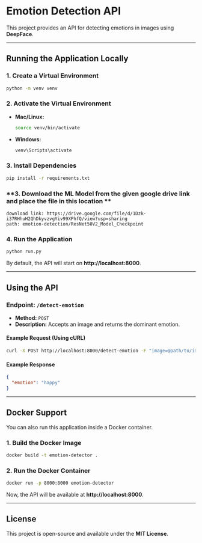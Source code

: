 # **Emotion Detection API**

This project provides an API for detecting emotions in images using **DeepFace**.

---

## **Running the Application Locally**

### **1. Create a Virtual Environment**
```sh
python -m venv venv
```

### **2. Activate the Virtual Environment**
- **Mac/Linux:**
  ```sh
  source venv/bin/activate
  ```
- **Windows:**
  ```sh
  venv\Scripts\activate
  ```

### **3. Install Dependencies**
```sh
pip install -r requirements.txt
```

### **3. Download the ML Model from the given google drive link and place the file in this location **
```
download link: https://drive.google.com/file/d/1Dzk-i37RHhuH2QhDkyvzvgYiv99XPhfQ/view?usp=sharing
path: emotion-detection/ResNet50V2_Model_Checkpoint
```

### **4. Run the Application**
```sh
python run.py
```

By default, the API will start on **http://localhost:8000**.

---

## **Using the API**

### **Endpoint: `/detect-emotion`**
- **Method:** `POST`
- **Description:** Accepts an image and returns the dominant emotion.

#### **Example Request (Using cURL)**
```sh
curl -X POST http://localhost:8000/detect-emotion -F "image=@path/to/image.jpg"
```

#### **Example Response**
```json
{
  "emotion": "happy"
}
```

---

## **Docker Support**
You can also run this application inside a Docker container.

### **1. Build the Docker Image**
```sh
docker build -t emotion-detector .
```

### **2. Run the Docker Container**
```sh
docker run -p 8000:8000 emotion-detector
```

Now, the API will be available at **http://localhost:8000**.

---

## **License**
This project is open-source and available under the **MIT License**.

